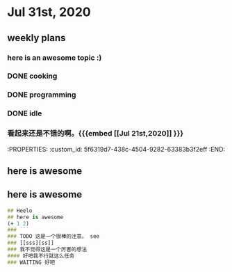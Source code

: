 # Jul 31st, 2020
## weekly plans
### here is an awesome topic :)
### DONE cooking
### DONE programming

### DONE idle
### 看起来还是不错的啊。{{{embed [[Jul 21st,2020]] }}}
:PROPERTIES:
:custom_id: 5f6319d7-438c-4504-9282-63383b3f2eff
:END:
## here is awesome
## here is awesome
```clojure
## Heelo
## here is awesome
(+ 1 2)
### ```
### TODO 这是一个很棒的注意。 see
### [[sss][ss]]
### 我不觉得这是一个厉害的想法
#### 好吧我不行就这么任务
### WAITING 好吧
